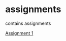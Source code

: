 # assignments
contains assignments

[Assignment 1](https://github.com/Federico1997/assignments/blob/master/Assignment_week_2.ipynb)
